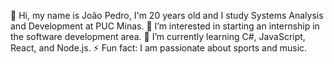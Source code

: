 👋 Hi, my name is João Pedro, I'm 20 years old and I study Systems Analysis and Development at PUC Minas.
👀 I’m interested in starting an internship in the software development area.
🌱 I’m currently learning C#, JavaScript, React, and Node.js.
⚡ Fun fact: I am passionate about sports and music.

<!---
joaopcarmo/joaopcarmo is a ✨ special ✨ repository because its `README.md` (this file) appears on your GitHub profile.
You can click the Preview link to take a look at your changes.
--->
